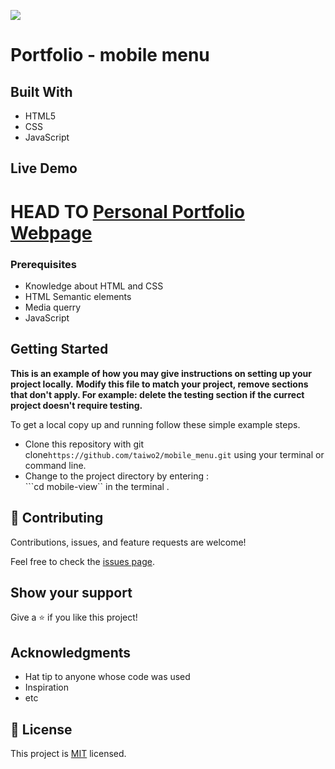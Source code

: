 ![](https://img.shields.io/badge/Microverse-blueviolet)

# Portfolio - mobile menu


## Built With

- HTML5
- CSS
- JavaScript


## Live Demo

HEAD TO
[Personal Portfolio Webpage](https://rawcdn.githack.com/taiwo2/mobile_menu/71bc57c8c297ec6e489c6ca39d33ea1468df526c/index.html)
=======


### Prerequisites

-  Knowledge about HTML and CSS
-  HTML Semantic elements
-  Media querry
- JavaScript


## Getting Started

**This is an example of how you may give instructions on setting up your project locally.**
**Modify this file to match your project, remove sections that don't apply. For example: delete the testing section if the currect project doesn't require testing.**


To get a local copy up and running follow these simple example steps.
- Clone this repository with git clone```https://github.com/taiwo2/mobile_menu.git``` using your terminal or command line.
- Change to the project directory by entering : <br>
```cd mobile-view`` in the terminal .

## 🤝 Contributing

Contributions, issues, and feature requests are welcome!

Feel free to check the [issues page](issues/).

## Show your support

Give a ⭐️ if you like this project!

## Acknowledgments

- Hat tip to anyone whose code was used
- Inspiration
- etc

## 📝 License

This project is [MIT](https://choosealicense.com/licenses/mit/) licensed.
